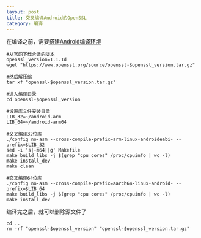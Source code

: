 ```yaml
---
layout: post
title: 交叉编译Android的OpenSSL
category: 编译
---
```


在编译之前，需要[搭建Android编译环境][android-environment]

```
#从官网下载合适的版本
openssl_version=1.1.1d
wget "https://www.openssl.org/source/openssl-$openssl_version.tar.gz"

#然后解压缩
tar xf "openssl-$openssl_version.tar.gz"

#进入编译目录
cd openssl-$openssl_version

#设置库文件安装目录
LIB_32=~/android-arm
LIB_64=~/android-arm64

#交叉编译32位库
./config no-asm --cross-compile-prefix=arm-linux-androideabi- --prefix=$LIB_32
sed -i 's|-m64||g' Makefile
make build_libs -j $(grep "cpu cores" /proc/cpuinfo | wc -l)
make install_dev
make clean

#交叉编译64位库
./config no-asm --cross-compile-prefix=aarch64-linux-android- --prefix=$LIB_64
make build_libs -j $(grep "cpu cores" /proc/cpuinfo | wc -l)
make install_dev
```

编译完之后，就可以删除源文件了
```
cd ..
rm -rf "openssl-$openssl_version" "openssl-$openssl_version.tar.gz"
```

[android-environment]: android-environment.html